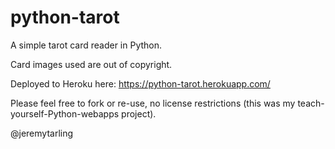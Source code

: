 # python-tarot

A simple tarot card reader in Python.

Card images used are out of copyright.

Deployed to Heroku here: https://python-tarot.herokuapp.com/

Please feel free to fork or re-use, no license restrictions (this was my teach-yourself-Python-webapps project).

@jeremytarling

